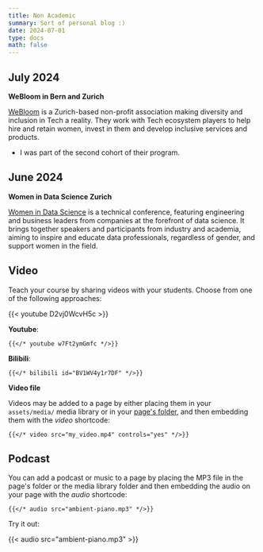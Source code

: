 ```yaml
---
title: Non Academic
summary: Sort of personal blog :) 
date: 2024-07-01
type: docs
math: false
---
```


## July 2024

**WeBloom in Bern and Zurich**

[WeBloom](https://www.webloomglobal.com) is a Zurich-based non-profit association making diversity and inclusion in Tech a reality. They work with Tech ecosystem players to help hire and retain women, invest in them and develop inclusive services and products.
- I was part of the second cohort of their program. 

## June 2024

**Women in Data Science Zurich**

[Women in Data Science](https://www.wids.ch) is a technical conference, featuring engineering and business leaders from companies at the forefront of data science. It brings together speakers and participants from industry and academia, aiming to inspire and educate data professionals, regardless of gender, and support women in the field. 


## Video

Teach your course by sharing videos with your students. Choose from one of the following approaches:

{{< youtube D2vj0WcvH5c >}}

**Youtube**:

    {{</* youtube w7Ft2ymGmfc */>}}

**Bilibili**:

    {{</* bilibili id="BV1WV4y1r7DF" */>}}

**Video file**

Videos may be added to a page by either placing them in your `assets/media/` media library or in your [page's folder](https://gohugo.io/content-management/page-bundles/), and then embedding them with the _video_ shortcode:

    {{</* video src="my_video.mp4" controls="yes" */>}}

## Podcast

You can add a podcast or music to a page by placing the MP3 file in the page's folder or the media library folder and then embedding the audio on your page with the _audio_ shortcode:

    {{</* audio src="ambient-piano.mp3" */>}}

Try it out:

{{< audio src="ambient-piano.mp3" >}}


